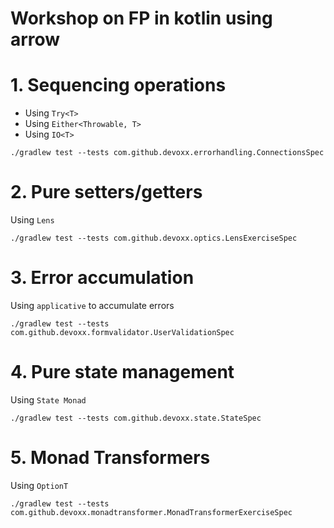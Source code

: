 Workshop on FP in kotlin using arrow 
================

# 1. Sequencing operations
* Using `Try<T>`
* Using `Either<Throwable, T>`
* Using `IO<T>`

```
./gradlew test --tests com.github.devoxx.errorhandling.ConnectionsSpec
```

# 2. Pure setters/getters
Using `Lens`

```
./gradlew test --tests com.github.devoxx.optics.LensExerciseSpec
```

# 3. Error accumulation
Using `applicative` to accumulate errors

```
./gradlew test --tests com.github.devoxx.formvalidator.UserValidationSpec
```

# 4. Pure state management
Using `State Monad`

```
./gradlew test --tests com.github.devoxx.state.StateSpec
```

# 5. Monad Transformers
Using `OptionT`

```
./gradlew test --tests com.github.devoxx.monadtransformer.MonadTransformerExerciseSpec
```
